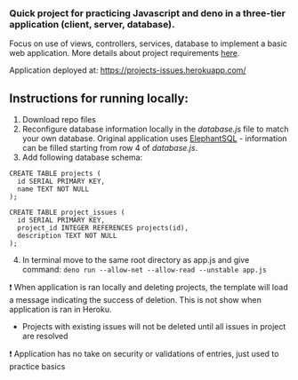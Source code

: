 ### Quick project for practicing Javascript and deno in a three-tier application (client, server, database). 

Focus on use of views, controllers, services, database to implement a basic web application. More details about project requirements [here](https://wsd.cs.aalto.fi/10-course-project-i/1-project-handout/).

Application deployed at: https://projects-issues.herokuapp.com/

## Instructions for running locally:
1. Download repo files
2. Reconfigure database information locally in the _database.js_ file to match your own database. Original application uses [ElephantSQL](https://www.elephantsql.com/) - information can be filled starting from row 4 of _database.js_. 
3. Add following database schema:

``` 
CREATE TABLE projects (
  id SERIAL PRIMARY KEY,
  name TEXT NOT NULL
);

CREATE TABLE project_issues (
  id SERIAL PRIMARY KEY,
  project_id INTEGER REFERENCES projects(id),
  description TEXT NOT NULL
); 
```

 4. In terminal move to the same root directory as app.js and give command:
     ```deno run --allow-net --allow-read --unstable app.js```


:heavy_exclamation_mark: When application is ran locally and deleting projects, the template will load a message indicating the success of deletion. This is not show when application is ran in Heroku.
 - Projects with existing issues will not be deleted until all issues in project are resolved

:heavy_exclamation_mark: Application has no take on security or validations of entries, just used to practice basics 

